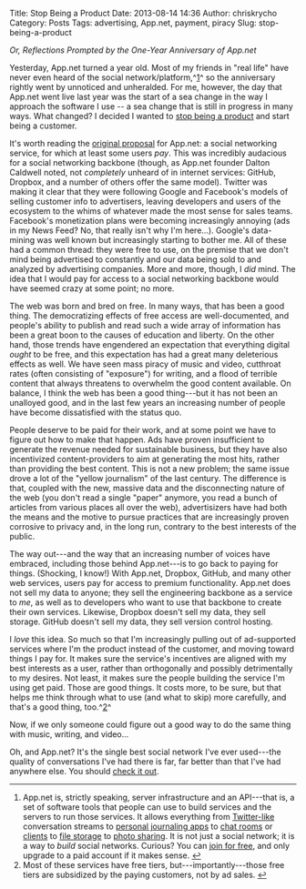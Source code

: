 Title: Stop Being a Product
Date: 2013-08-14 14:36
Author: chriskrycho
Category: Posts
Tags: advertising, App.net, payment, piracy
Slug: stop-being-a-product

*Or, Reflections Prompted by the One-Year Anniversary of App.net*

Yesterday, App.net turned a year old. Most of my friends in "real life"
have never even heard of the social network/platform,^[1][]^ so the
anniversary rightly went by unnoticed and unheralded. For me, however,
the day that App.net went live last year was the start of a sea change
in the way I approach the software I use -- a sea change that is still
in progress in many ways. What changed? I decided I wanted to [stop
being a product][] and start being a customer.

It's worth reading the [original proposal][] for App.net: a social
networking service, for which at least some users *pay*. This was
incredibly audacious for a social networking backbone (though, as
App.net founder Dalton Caldwell noted, not *completely* unheard of in
internet services: GitHub, Dropbox, and a number of others offer the
same model). Twitter was making it clear that they were following Google
and Facebook's models of selling customer info to advertisers, leaving
developers and users of the ecosystem to the whims of whatever made the
most sense for sales teams. Facebook's monetization plans were becoming
increasingly annoying (ads in my News Feed? No, that really isn't why
I'm here...). Google's data-mining was well known but increasingly
starting to bother me. All of these had a common thread: they were free
to use, on the premise that we don't mind being advertised to constantly
and our data being sold to and analyzed by advertising companies. More
and more, though, I *did* mind. The idea that I would pay for access to
a social networking backbone would have seemed crazy at some point; no
more.

The web was born and bred on free. In many ways, that has been a good
thing. The democratizing effects of free access are well-documented, and
people's ability to publish and read such a wide array of information
has been a great boon to the causes of education and liberty. On the
other hand, those trends have engendered an expectation that everything
digital *ought* to be free, and this expectation has had a great many
deleterious effects as well. We have seen mass piracy of music and
video, cutthroat rates (often consisting of "exposure") for writing, and
a flood of terrible content that always threatens to overwhelm the good
content available. On balance, I think the web has been a good
thing---but it has not been an unalloyed good, and in the last few years
an increasing number of people have become dissatisfied with the status
quo.

People deserve to be paid for their work, and at some point we have to
figure out how to make that happen. Ads have proven insufficient to
generate the revenue needed for sustainable business, but they have also
incentivized content-providers to aim at generating the most hits,
rather than providing the best content. This is not a new problem; the
same issue drove a lot of the "yellow journalism" of the last century.
The difference is that, coupled with the new, massive data and the
disconnecting nature of the web (you don't read a single "paper"
anymore, you read a bunch of articles from various places all over the
web), advertisizers have had both the means and the motive to pursue
practices that are increasingly proven corrosive to privacy and, in the
long run, contrary to the best interests of the public.

The way out---and the way that an increasing number of voices have
embraced, including those behind App.net---is to go back to paying for
things. (Shocking, I know!) With App.net, Dropbox, GitHub, and many
other web services, users pay for access to premium functionality.
App.net does not sell my data to anyone; they sell the engineering
backbone as a service to *me*, as well as to developers who want to use
that backbone to create their own services. Likewise, Dropbox doesn't
sell my data, they sell storage. GitHub doesn't sell my data, they sell
version control hosting.

I *love* this idea. So much so that I'm increasingly pulling out of
ad-supported services where I'm the product instead of the customer, and
moving toward things I pay for. It makes sure the service's incentives
are aligned with my best interests as a user, rather than orthogonally
and possibly detrimentally to my desires. Not least, it makes sure the
people building the service I'm using get paid. Those are good things.
It costs more, to be sure, but that helps me think through what to use
(and what to skip) more carefully, and that's a good thing, too.^[2][]^

Now, if we only someone could figure out a good way to do the same thing
with music, writing, and video...

Oh, and App.net? It's the single best social network I've ever
used---the quality of conversations I've had there is far, far better
than that I've had anywhere else. You should [check it out][].

<div class="footnotes">

* * * * *

1.  App.net is, strictly speaking, server infrastructure and an
    API---that is, a set of software tools that people can use to build
    services and the servers to run those services. It allows everything
    from [Twitter-like][] conversation streams to [personal journaling
    apps][] to [chat rooms][] or [clients][] to [file storage][] to
    [photo sharing][]. It is not just a social network; it is a way to
    *build* social networks. Curious? You can [join for free][check it
    out], and only upgrade to a paid account if it makes sense. [↩][]
2.  Most of these services have free tiers, but---importantly---those
    free tiers are subsidized by the paying customers, not by ad
    sales. [↩][3]

</div>

  [1]: #fn:1
  [stop being a product]: /web/the-little-things-why-im-done-with-android
  [original proposal]: http://daltoncaldwell.com/an-audacious-proposal
  [2]: #fn:2
  [check it out]: join.app.net/from/gjgzrkvyhz "Join App.net for free"
  [Twitter-like]: https://alpha.app.net/global
  [personal journaling apps]: http://ohaiapp.net/
  [chat rooms]: http://patter-app.net/
  [clients]: http://informalprotocol.com/2013/03/project-amy/
  [file storage]: http://files-app.net/
  [photo sharing]: http://photo-app.net/
  [↩]: #fnref:1
  [3]: #fnref:2

